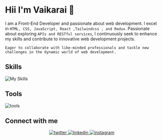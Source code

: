 
# Hii  I'm Vaikarai 👋

 I am a Front-End Developer and passionate about web development. I excel in `HTML, CSS, JavaScript, React ,Tailwindcss , and Redux`. Passionate about exploring `APIs and RESTful services`, I continuously seek to enhance my skills and contribute to innovative web development projects. <br>
 
`Eager to collaborate with like-minded professionals and tackle new challenges in the dynamic world of web development.`

## Skills 

![My Skills](https://skillicons.dev/icons?i=html,css,bootstrap,js,redux,tailwind,vite,react&perline=10)

## Tools 

![tools](https://skillicons.dev/icons?i=vscode,figma,git&perline=10)

## Connect with me  
<div align="center">
<a href="https://twitter.com/Vaigarai14" target="_blank">
<img src=https://img.shields.io/badge/twitter-%2300acee.svg?&style=for-the-badge&logo=twitter&logoColor=white alt=twitter style="margin-bottom: 5px;" />
</a>
<a href="https://www.linkedin.com/in/vaikarai-14-28-l/" target="_blank">
<img src=https://img.shields.io/badge/linkedin-%231E77B5.svg?&style=for-the-badge&logo=linkedin&logoColor=white alt=linkedin style="margin-bottom: 5px;" />
</a>
<a href="https://www.instagram.com/vaigarai14/" target="_blank">
<img src=https://img.shields.io/badge/instagram-%23000000.svg?&style=for-the-badge&logo=instagram&logoColor=white alt=instagram style="margin-bottom: 5px;" />
</a> 
</div>  
  


